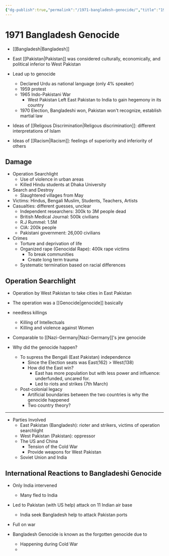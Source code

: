 ```yaml
---
{"dg-publish":true,"permalink":"/1971-bangladesh-genocide/","title":"1971 Bangladesh Genocide"}
---
```


# 1971 Bangladesh Genocide

- [[Bangladesh\|Bangladesh]]
- East [[Pakistan\|Pakistan]] was considered culturally, economically, and political inferior to West Pakistan
- Lead up to genocide
	- Declared Urdu as national language (only 4% speaker)
	- 1959 protest
	- 1965 Indo-Pakistani War
		- West Pakistan Left East Pakistan to India to gain hegemony in its country
	- 1970 Election, Bangladeshi won, Pakistan won't recognize, establish martial law

- Ideas of [[Religous Discrimination\|Religous discrimination]]: different interpretations of Islam
- Ideas of [[Racism\|Racism]]: feelings of superiority and inferiority of others



## Damage

- Operation Searchlight
	- Use of violence in urban areas
	- Killed Hindu students at Dhaka University
- Search and Destroy
	- Slaughtered villages from May
- Victims: Hindus, Bengali Muslim, Students, Teachers, Artists
- Casualties: different guesses, unclear
	- Independent researchers: 300k to 3M people dead
	- British Medical Journal: 500k civilians
	- R.J Rummel: 1.5M
	- CIA: 200k people
	- Pakistani government: 26,000 civilians
- Crimes
	- Torture and deprivation of life
	- Organized rape (Genocidal Rape): 400k rape victims
		- To break communities
		- Create long term trauma
	- Systematic termination based on racial differences

## Operation Searchlight

- Operation by West Pakistan to take cities in East Pakistan
- The operation was a [[Genocide\|genocide]] basically
- needless killings
	- Killing of Intellectuals
	- Killing and violence against Women
- Comparable to [[Nazi-Germany\|Nazi-Germany]]'s jew genocide

- Why did the genocide happen?
	- To supress the Bengali (East Pakistan) independence 
		- Since the Election seats was East(162) > West(138)
		- How did the East win?
			- East has more population but with less power and influence: underfunded, uncared for. 
			- Led to riots and strikes (7th March)
	- Post-colonial legacy
		- Artificial boundaries between the two countries is why the genocide happened
		- Two country theory?

---
- Parties Involved
	- East Pakistan (Bangladesh): rioter and strikers, victims of operation searchlight
	- West Pakistan (Pakistan): oppressor
	- The US and China
		- Tension of the Cold War
		- Provide weapons for West Pakistan
	- Soviet Union and India

## International Reactions to Bangladeshi Genocide

- Only India intervened
	- Many fled to India
- Led to Pakistan (with US help) attack on 11 Indian air base
	- India seek Bangladesh help to attack Pakistan ports
- Full on war

- Bangladesh Genocide is known as the forgotten genocide due to
	- Happening during Cold War
	- 